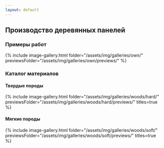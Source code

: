 ```yaml
---
layout: default
---
```


## Производство деревянных панелей

### Примеры работ

{% include image-gallery.html folder="/assets/img/galleries/own/" previewsFolder="/assets/img/galleries/own/previews/"  %}

### Каталог материалов

#### Твердые породы

{% include image-gallery.html folder="/assets/img/galleries/woods/hard/" previewsFolder="/assets/img/galleries/woods/hard/previews/" titles=true %}

#### Мягкие породы

{% include image-gallery.html folder="/assets/img/galleries/woods/soft/" previewsFolder="/assets/img/galleries/woods/soft/previews/" titles=true %}

